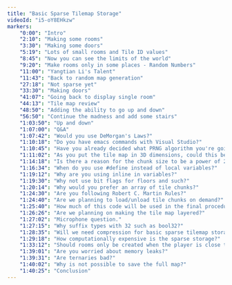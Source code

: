 ```yaml
---
title: "Basic Sparse Tilemap Storage"
videoId: "i5-oY8EHkzw"
markers:
    "0:00": "Intro"
    "2:10": "Making some rooms"
    "3:30": "Making some doors"
    "5:19": "Lots of small rooms and Tile ID values"
    "8:45": "Now you can see the limits of the world"
    "9:20": "Make rooms only in some places - Random Numbers"
    "11:00": "Yangtian Li's Talent"
    "11:43": "Back to random map generation"
    "27:18": "Not sparse yet"
    "33:30": "Making doors"
    "41:07": "Going back to display single room"
    "44:13": "Tile map review"
    "48:50": "Adding the ability to go up and down"
    "56:50": "Continue the madness and add some stairs"
    "1:03:50": "Up and down"
    "1:07:00": "Q&A"
    "1:07:42": "Would you use DeMorgan's Laws?"
    "1:10:18": "Do you have emacs commands with Visual Studio?"
    "1:10:45": "Have you already decided what PRNG algorithm you're going to use?"
    "1:11:02": "As you put the tile map in 3D dimensions, could this be related to a voxel octtree algorithm?"
    "1:14:18": "Is there a reason for the chunk size to be a power of 2?"
    "1:16:34": "When do you use #define instead of local variables?"
    "1:19:12": "Why are you using inline in variables?"
    "1:19:30": "Why not use bit flags for floors and such?"
    "1:20:14": "Why would you prefer an array of tile chunks?"
    "1:24:30": "Are you following Robert C. Martin Rules?"
    "1:24:40": "Are we planning to load/unload tile chunks on demand?"
    "1:25:40": "How much of this code will be used in the final procedural generation?"
    "1:26:26": "Are we planning on making the tile map layered?"
    "1:27:02": "Microphone question."
    "1:27:15": "Why suffix types with 32 such as bool32?"
    "1:28:35": "Will we need compression for basic sparse tilemap storage?"
    "1:29:18": "How computationally expensive is the sparse storage?"
    "1:33:12": "Should rooms only be created when the player is close to them?"
    "1:39:01": "Are you worried about memory leaks?"
    "1:39:31": "Are ternaries bad?"
    "1:40:02": "Why is not possible to save the full map?"
    "1:40:25": "Conclusion"
---
```

